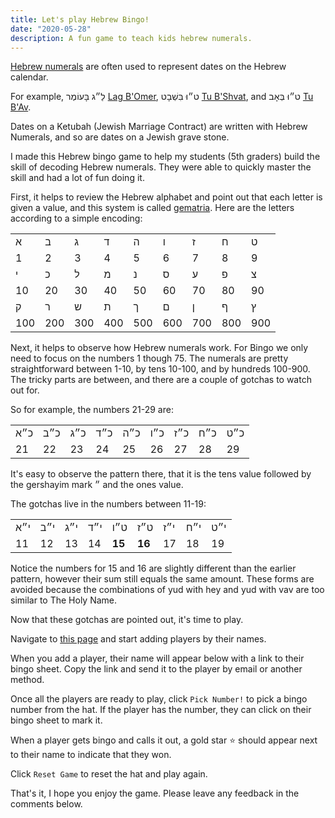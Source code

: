 ```yaml
---
title: Let's play Hebrew Bingo!
date: "2020-05-28"
description: A fun game to teach kids hebrew numerals.
---
```


[Hebrew numerals](https://en.wikipedia.org/wiki/Hebrew_numerals) are often used to represent dates on the Hebrew calendar. 

For example, לַ״ג בָּעוֹמֶר [Lag B'Omer](https://en.wikipedia.org/wiki/Lag_BaOmer), ט״וּ בִּשְׁבָט [Tu B'Shvat](https://en.wikipedia.org/wiki/Tu_BiShvat), and ט״וּ בְּאָב [Tu B'Av](https://en.wikipedia.org/wiki/Tu_B%27Av).

Dates on a Ketubah (Jewish Marriage Contract) are written with Hebrew Numerals, and so are dates on a Jewish grave stone.

I made this Hebrew bingo game to help my students (5th graders) build the skill of decoding Hebrew numerals. They were able to quickly master the skill and had a lot of fun doing it.

First, it helps to review the Hebrew alphabet and point out that each letter is given a value, and this system is called [gematria](https://en.wikipedia.org/wiki/Gematria). Here are the letters according to a simple encoding:

<table class="he">
    <tr>
        <td>א</td>
        <td>ב</td>
        <td>ג</td>
        <td>ד</td>
        <td>ה</td>
        <td>ו</td>
        <td>ז</td>
        <td>ח</td>
        <td>ט</td>
    </tr>
    <tr>
        <td>1</td>
        <td>2</td>
        <td>3</td>
        <td>4</td>
        <td>5</td>
        <td>6</td>
        <td>7</td>
        <td>8</td>
        <td>9</td>
    </tr>
    <tr>
        <td>י</td>
        <td>כ</td>
        <td>ל</td>
        <td>מ</td>
        <td>נ</td>
        <td>ס</td>
        <td>ע</td>
        <td>פ</td>
        <td>צ</td>
    </tr>
    <tr>
        <td>10</td>
        <td>20</td>
        <td>30</td>
        <td>40</td>
        <td>50</td>
        <td>60</td>
        <td>70</td>
        <td>80</td>
        <td>90</td>
    </tr>
    <tr>
        <td>ק</td>
        <td>ר</td>
        <td>ש</td>
        <td>ת</td>
        <td>ך</td>
        <td>ם</td>
        <td>ן</td>
        <td>ף</td>
        <td>ץ</td>
    </tr>
    <tr>
        <td>100</td>
        <td>200</td>
        <td>300</td>
        <td>400</td>
        <td>500</td>
        <td>600</td>
        <td>700</td>
        <td>800</td>
        <td>900</td>
    </tr>
</table>

Next, it helps to observe how Hebrew numerals work. For Bingo we only need to focus on the numbers 1 though 75. The numerals are pretty straightforward between 1-10, by tens 10-100, and by hundreds 100-900. The tricky parts are between, and there are a couple of gotchas to watch out for.

So for example, the numbers 21-29 are:

<table class="he">
    <tr>
        <td>כ״א</td>
        <td>כ״ב</td>
        <td>כ״ג</td>
        <td>כ״ד</td>
        <td>כ״ה</td>
        <td>כ״ו</td>
        <td>כ״ז</td>
        <td>כ״ח</td>
        <td>כ״ט</td>
    </tr>
    <tr>
        <td>21</td>
        <td>22</td>
        <td>23</td>
        <td>24</td>
        <td>25</td>
        <td>26</td>
        <td>27</td>
        <td>28</td>
        <td>29</td>
    </tr>
</table>

It's easy to observe the pattern there, that it is the tens value followed by the gershayim mark ״ and the ones value.

The gotchas live in the numbers between 11-19:
<table class="he">
    <tr>
        <td>י״א</td>
        <td>י״ב</td>
        <td>י״ג</td>
        <td>י״ד</td>
        <td>ט״ו</td>
        <td>ט״ז</td>
        <td>י״ז</td>
        <td>י״ח</td>
        <td>י״ט</td>
    </tr>
    <tr>
        <td>11</td>
        <td>12</td>
        <td>13</td>
        <td>14</td>
        <td><b>15</b></td>
        <td><b>16</b></td>
        <td>17</td>
        <td>18</td>
        <td>19</td>
    </tr>
</table>

Notice the numbers for 15 and 16 are slightly different than the earlier pattern, however their sum still equals the same amount. These forms are avoided because the combinations of yud with hey and yud with vav are too similar to The Holy Name.

Now that these gotchas are pointed out, it's time to play.

Navigate to [this page](/hebrew-bingo) and start adding players by their names. 

When you add a player, their name will appear below with a link to their bingo sheet. Copy the link and send it to the player by email or another method.

Once all the players are ready to play, click `Pick Number!` to pick a bingo number from the hat. If the player has the number, they can click on their bingo sheet to mark it.

When a player gets bingo and calls it out, a gold star ⭐ should appear next to their name to indicate that they won.

Click `Reset Game` to reset the hat and play again.

That's it, I hope you enjoy the game. Please leave any feedback in the comments below.

